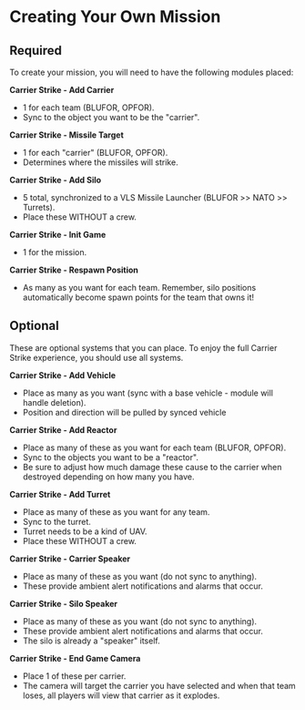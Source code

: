 # Creating Your Own Mission

## Required

To create your mission, you will need to have the following modules placed:

**Carrier Strike - Add Carrier**
- 1 for each team (BLUFOR, OPFOR).
- Sync to the object you want to be the "carrier".

**Carrier Strike - Missile Target**
- 1 for each "carrier" (BLUFOR, OPFOR).
- Determines where the missiles will strike.

**Carrier Strike - Add Silo**
- 5 total, synchronized to a VLS Missile Launcher (BLUFOR >> NATO >> Turrets).
- Place these WITHOUT a crew.

**Carrier Strike - Init Game**
- 1 for the mission.

**Carrier Strike - Respawn Position**
- As many as you want for each team. Remember, silo positions automatically become spawn points for the team that owns it!

## Optional

These are optional systems that you can place. To enjoy the full Carrier Strike experience, you should use all systems.

**Carrier Strike - Add Vehicle**
- Place as many as you want (sync with a base vehicle - module will handle deletion).
- Position and direction will be pulled by synced vehicle

**Carrier Strike - Add Reactor**
- Place as many of these as you want for each team (BLUFOR, OPFOR).
- Sync to the objects you want to be a "reactor".
- Be sure to adjust how much damage these cause to the carrier when destroyed depending on how many you have.

**Carrier Strike - Add Turret**
- Place as many of these as you want for any team.
- Sync to the turret.
- Turret needs to be a kind of UAV.
- Place these WITHOUT a crew.

**Carrier Strike - Carrier Speaker**
- Place as many of these as you want (do not sync to anything).
- These provide ambient alert notifications and alarms that occur.

**Carrier Strike - Silo Speaker**
- Place as many of these as you want (do not sync to anything).
- These provide ambient alert notifications and alarms that occur.
- The silo is already a "speaker" itself.

**Carrier Strike - End Game Camera**
- Place 1 of these per carrier.
- The camera will target the carrier you have selected and when that team loses, all players will view that carrier as it explodes.